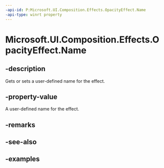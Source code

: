 ```yaml
---
-api-id: P:Microsoft.UI.Composition.Effects.OpacityEffect.Name
-api-type: winrt property
---
```


<!-- Property syntax.
public string Name { get;  set; }
-->

# Microsoft.UI.Composition.Effects.OpacityEffect.Name

## -description
Gets or sets a user-defined name for the effect.

## -property-value
A user-defined name for the effect.

## -remarks

## -see-also

## -examples

